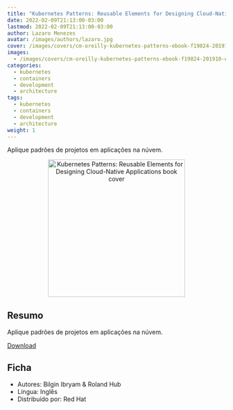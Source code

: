 ```yaml
---
title: "Kubernetes Patterns: Reusable Elements for Designing Cloud-Native Applications"
date: 2022-02-09T21:13:00-03:00
lastmod: 2022-02-09T21:13:00-03:00
author: Lazaro Menezes
avatar: /images/authors/lazaro.jpg
cover: /images/covers/cm-oreilly-kubernetes-patterns-ebook-f19824-201910-en.png
images:
  - /images/covers/cm-oreilly-kubernetes-patterns-ebook-f19824-201910-en.png
categories:
  - kubernetes
  - containers
  - development
  - architecture
tags:
  - kubernetes
  - containers
  - development
  - architecture
weight: 1
---
```


Aplique padrões de projetos em aplicações na núvem.

<!--more-->
<center>
	<img src="/images/covers/cm-oreilly-kubernetes-patterns-ebook-f19824-201910-en.png"
  	   title="Kubernetes Patterns: Reusable Elements for Designing Cloud-Native Applications"
  	   alt="Kubernetes Patterns: Reusable Elements for Designing Cloud-Native Applications book cover"
	     width="316"/>
</center>

## Resumo

Aplique padrões de projetos em aplicações na núvem.

[Download](/books/cm-oreilly-kubernetes-patterns-ebook-f19824-201910-en.pdf)

## Ficha

* Autores: Bilgin Ibryam & Roland Hub
* Língua: Inglês
* Distribuído por: Red Hat

